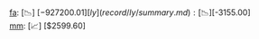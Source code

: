 [fa](record/fa/summary.md): [📉] [$-927200.01]  
[ly](record/ly/summary.md): [📉] [$-3155.00]  
[mm](record/mm/summary.md): [📈] [$2599.60]  
